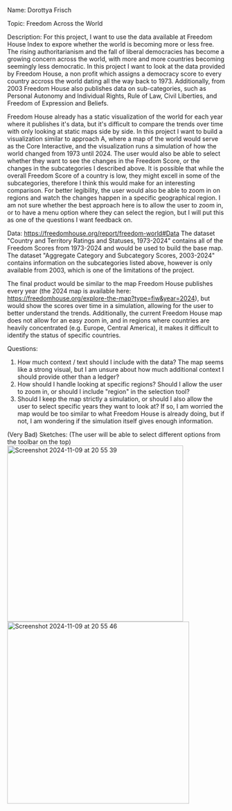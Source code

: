 Name: Dorottya Frisch

Topic: Freedom Across the World

Description:
For this project, I want to use the data available at Freedom House Index to expore whether the world is becoming more or less free.
The rising authoritarianism and the fall of liberal democracies has become a growing concern across the world, with more and more countries becoming seemingly less democratic.
In this project I want to look at the data provided by Freedom House, a non profit which assigns a democracy score to 
every country accross the world dating all the way back to 1973. Additionally, from 2003 Freedom House also publishes data on sub-categories, 
such as Personal Autonomy and Individual Rights, Rule of Law, Civil Liberties, and Freedom of Expression and Beliefs.

Freedom House already has a static visualization of the world for each year where it publishes it's data,
but it's difficult to compare the trends over time with only looking at static maps side by side. In this project I want to build a visualization similar to approach A,
where a map of the world would serve as the Core Interactive, and the visualization runs a simulation of how the world changed from 1973 until 2024. The user would also be able to select
whether they want to see the changes in the Freedom Score, or the changes in the subcategories I described above. It is possible that while the overall Freedom Score of a country is low,
they might excell in some of the subcategories, therefore I think this would make for an interesting comparison. For better legibility, the user would also be able to zoom in on regions
and watch the changes happen in a specific geographical region. I am not sure whether the best approach here is to allow the user to zoom in, or to have a menu option where they can select
the region, but I will put this as one of the questions I want feedback on. 

Data:
https://freedomhouse.org/report/freedom-world#Data
The dataset "Country and Territory Ratings and Statuses, 1973-2024" contains all of the Freedom Scores from 1973-2024 and would be used to build the base map.
The dataset "Aggregate Category and Subcategory Scores, 2003-2024" contains information on the subcategories listed above, however is only available from 2003, 
which is one of the limitations of the project.

The final product would be similar to the map Freedom House publishes every year (the 2024 map is available here: https://freedomhouse.org/explore-the-map?type=fiw&year=2024), but would
show the scores over time in a simulation, allowing for the user to better understand the trends. Additionally, the current Freedom House map does not allow for an easy zoom in, and in 
regions where countries are heavily concentrated (e.g. Europe, Central America), it makes it difficult to identify the status of specific countries. 

Questions:
1) How much context / text should I include with the data? The map seems like a strong visual, but I am unsure about how much additional context I should provide other than a ledger?
2) How should I handle looking at specific regions? Should I allow the user to zoom in, or should I include "region" in the selection tool?
3) Should I keep the map strictly a simulation, or should I also allow the user to select specific years they want to look at? If so, I am worried the map would be too similar
   to what Freedom House is already doing, but if not, I am wondering if the simulation itself gives enough information.

(Very Bad) Sketches:
(The user will be able to select different options from the toolbar on the top)
<img width="406" alt="Screenshot 2024-11-09 at 20 55 39" src="https://github.com/user-attachments/assets/ecdd7629-76a6-42c8-b4ee-059d1013fb4e">
<img width="420" alt="Screenshot 2024-11-09 at 20 55 46" src="https://github.com/user-attachments/assets/eccb49fb-d073-469d-b3a9-1fc0eb7be526">


